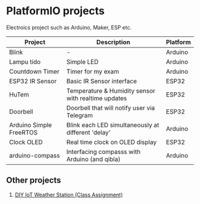 # PlatformIO projects

Electroics project such as Arduino, Maker, ESP etc.

| Project                 | Description                                         | Platform |
| ----------------------- | --------------------------------------------------- | -------- |
| Blink                   | -                                                   | Arduino  |
| Lampu tido              | Simple LED                                          | Arduino  |
| Countdown Timer         | Timer for my exam                                   | Arduino  |
| ESP32 IR Sensor         | Basic IR Sensor interface                           | ESP32    |
| HuTem                   | Temperature & Humidity sensor with realtime updates | ESP32    |
| Doorbell                | Doorbell that will notify user via Telegram         | ESP32    |
| Arduino Simple FreeRTOS | Blink each LED simultaneously at different 'delay'  | Arduino  |
| Clock OLED              | Real time clock on OLED display                     | ESP32    |
| arduino-compass | Interfacing compasss with Arduino (and qibla) | Arduino |

## Other projects

1. [DIY IoT Weather Station (Class Assignment)](https://github.com/iqfareez/IA-Project-Weather-Station)
